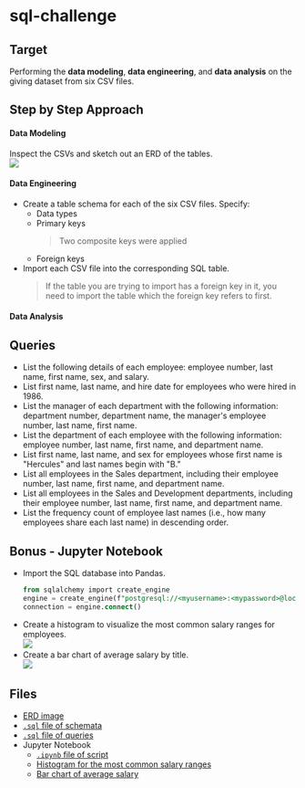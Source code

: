 # sql-challenge

## Target
Performing the **data modeling**, **data engineering**, and **data analysis** on the giving dataset from six CSV files.<br/>

## Step by Step Approach

#### Data Modeling
Inspect the CSVs and sketch out an ERD of the tables.<br/>
 <img src="https://github.com/Ash-Tao/sql-challenge/blob/main/EmployeeSQL/ERD-EmployeeSQL.png"><br/>

#### Data Engineering
- Create a table schema for each of the six CSV files. Specify:<br/>
  - Data types<br/>
  - Primary keys<br/>
    > Two composite keys were applied<br/>
  - Foreign keys<br/>
- Import each CSV file into the corresponding SQL table. 
  > If the table you are trying to import has a foreign key in it, you need to import the table which the foreign key refers to first.<br/>

#### Data Analysis
## Queries
- List the following details of each employee: employee number, last name, first name, sex, and salary.<br/>
- List first name, last name, and hire date for employees who were hired in 1986.<br/>
- List the manager of each department with the following information: department number, department name, the manager's employee number, last name, first name.<br/>
- List the department of each employee with the following information: employee number, last name, first name, and department name.<br/>
- List first name, last name, and sex for employees whose first name is "Hercules" and last names begin with "B."<br/>
- List all employees in the Sales department, including their employee number, last name, first name, and department name.<br/>
- List all employees in the Sales and Development departments, including their employee number, last name, first name, and department name.<br/>
- List the frequency count of employee last names (i.e., how many employees share each last name) in descending order.<br/>

## Bonus - Jupyter Notebook
- Import the SQL database into Pandas.<br/>
   ```sql
   from sqlalchemy import create_engine
   engine = create_engine(f"postgresql://<myusername>:<mypassword>@localhost:<myport>/EmployeeSQL")
   connection = engine.connect()
   ```
- Create a histogram to visualize the most common salary ranges for employees.<br/>
   <img src="https://github.com/Ash-Tao/sql-challenge/blob/main/EmployeeSQL/The%20Most%20Common%20Salary%20Ranges%20for%20Employees.png"><br/>
- Create a bar chart of average salary by title.<br/>
   <img src="https://github.com/Ash-Tao/sql-challenge/blob/main/EmployeeSQL/Average%20Salary%20by%20Title.png"><br/>

## Files
- [ERD image](https://github.com/Ash-Tao/sql-challenge/blob/main/EmployeeSQL/ERD-EmployeeSQL.png)<br/>
- [`.sql` file of schemata](https://github.com/Ash-Tao/sql-challenge/blob/main/EmployeeSQL/schemas.sql)<br/>
- [`.sql` file of queries](https://github.com/Ash-Tao/sql-challenge/blob/main/EmployeeSQL/DataAnalysis_Queries.sql)<br/>
- Jupyter Notebook
  - [`.ipynb` file of script](https://github.com/Ash-Tao/sql-challenge/blob/main/EmployeeSQL/Employee.ipynb)<br/>
  - [Histogram for the most common salary ranges](https://github.com/Ash-Tao/sql-challenge/blob/main/EmployeeSQL/The%20Most%20Common%20Salary%20Ranges%20for%20Employees.png)<br/>
  - [Bar chart of average salary](https://github.com/Ash-Tao/sql-challenge/blob/main/EmployeeSQL/Average%20Salary%20by%20Title.png)<br/>
<br/>
